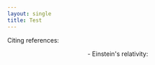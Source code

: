 ```yaml
---
layout: single
title: Test
---
```


Citing references:
<p style="text-align: center;">- Einstein's relativity: </p>